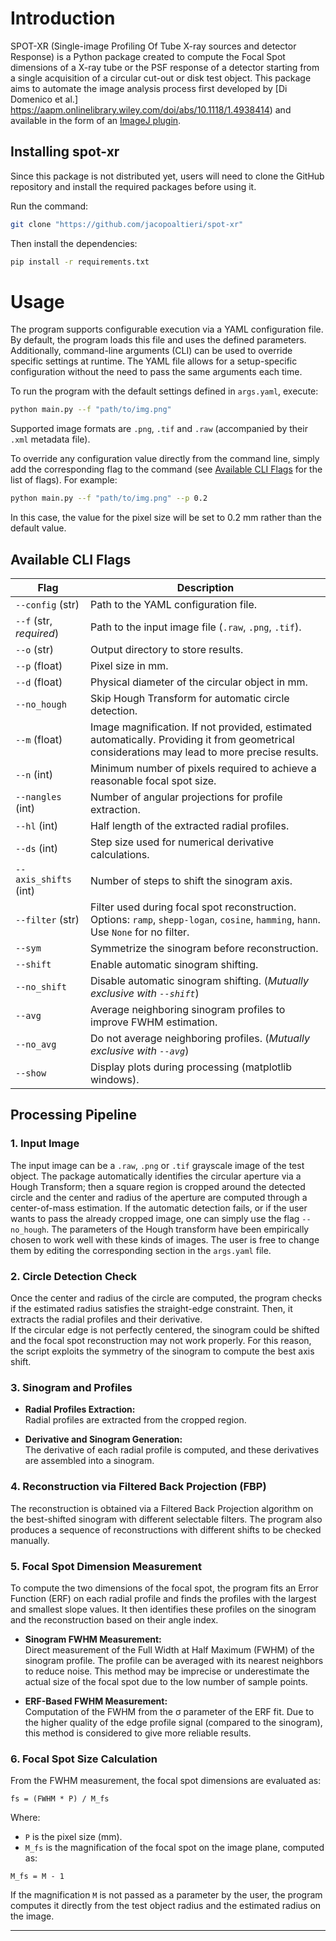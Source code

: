 # Introduction 
SPOT-XR (Single-image Profiling Of Tube X-ray sources and detector Response) is a Python package created to compute the Focal Spot dimensions of a X-ray tube or the PSF response of a detector starting from a single acquisition of a circular cut-out or disk test object. This package aims to automate the image analysis process first developed by [Di Domenico et al.] https://aapm.onlinelibrary.wiley.com/doi/abs/10.1118/1.4938414) and available in the form of an [ImageJ plugin](https://medical-physics.unife.it/downloads/imagej-plugins).

## Installing spot-xr

Since this package is not distributed yet, users will need to clone the GitHub repository and install the required packages before using it.

Run the command:

```bash
git clone "https://github.com/jacopoaltieri/spot-xr"
```

Then install the dependencies:

```bash
pip install -r requirements.txt
```

# Usage

The program supports configurable execution via a YAML configuration file. By default, the program loads this file and uses the defined parameters. Additionally, command-line arguments (CLI) can be used to override specific settings at runtime. The YAML file allows for a setup-specific configuration without the need to pass the same arguments each time.

To run the program with the default settings defined in `args.yaml`, execute:

```bash
python main.py --f "path/to/img.png"
```

Supported image formats are `.png`, `.tif` and `.raw` (accompanied by their `.xml` metadata file).

To override any configuration value directly from the command line, simply add the corresponding flag to the command (see [Available CLI Flags](#available-cli-flags) for the list of flags). For example:

```bash
python main.py --f "path/to/img.png" --p 0.2
```

In this case, the value for the pixel size will be set to 0.2 mm rather than the default value.

## Available CLI Flags

| Flag                    | Description                                                                                                                                             |
|-------------------------|---------------------------------------------------------------------------------------------------------------------------------------------------------|
| `--config` (str)        | Path to the YAML configuration file.                                                                                                                    |
| `--f` (str, *required*) | Path to the input image file (`.raw`, `.png`, `.tif`).                                                                                                   |
| `--o` (str)             | Output directory to store results.                                                                                                                      |
| `--p` (float)           | Pixel size in mm.                                                                                                                                        |
| `--d` (float)           | Physical diameter of the circular object in mm.                                                                                                         |
| `--no_hough`            | Skip Hough Transform for automatic circle detection.                                                                                                    |
| `--m` (float)           | Image magnification. If not provided, estimated automatically. Providing it from geometrical considerations may lead to more precise results.           |
| `--n` (int)             | Minimum number of pixels required to achieve a reasonable focal spot size.                                                                              |
| `--nangles` (int)       | Number of angular projections for profile extraction.                                                                                                   |
| `--hl` (int)            | Half length of the extracted radial profiles.                                                                                                           |
| `--ds` (int)            | Step size used for numerical derivative calculations.                                                                                                   |
| `--axis_shifts` (int)   | Number of steps to shift the sinogram axis.                                                                                                             |
| `--filter` (str)        | Filter used during focal spot reconstruction. Options: `ramp`, `shepp-logan`, `cosine`, `hamming`, `hann`. Use `None` for no filter.                    |
| `--sym`                 | Symmetrize the sinogram before reconstruction.                                                                                                          |
| `--shift`               | Enable automatic sinogram shifting.                                                                                                                     |
| `--no_shift`            | Disable automatic sinogram shifting. (*Mutually exclusive with `--shift`*)                                                                             |
| `--avg`                 | Average neighboring sinogram profiles to improve FWHM estimation.                                                                                       |
| `--no_avg`              | Do not average neighboring profiles. (*Mutually exclusive with `--avg`*)                                                                               |
| `--show`                | Display plots during processing (matplotlib windows).                                                                                                   |

## Processing Pipeline

### 1. Input Image

The input image can be a `.raw`, `.png` or `.tif` grayscale image of the test object. The package automatically identifies the circular aperture via a Hough Transform; then a square region is cropped around the detected circle and the center and radius of the aperture are computed through a center-of-mass estimation. If the automatic detection fails, or if the user wants to pass the already cropped image, one can simply use the flag `--no_hough`. The parameters of the Hough transform have been empirically chosen to work well with these kinds of images. The user is free to change them by editing the corresponding section in the `args.yaml` file.

### 2. Circle Detection Check

Once the center and radius of the circle are computed, the program checks if the estimated radius satisfies the straight-edge constraint. Then, it extracts the radial profiles and their derivative.  
If the circular edge is not perfectly centered, the sinogram could be shifted and the focal spot reconstruction may not work properly. For this reason, the script exploits the symmetry of the sinogram to compute the best axis shift.

### 3. Sinogram and Profiles

- **Radial Profiles Extraction:**  
  Radial profiles are extracted from the cropped region.

- **Derivative and Sinogram Generation:**  
  The derivative of each radial profile is computed, and these derivatives are assembled into a sinogram.

### 4. Reconstruction via Filtered Back Projection (FBP)

The reconstruction is obtained via a Filtered Back Projection algorithm on the best-shifted sinogram with different selectable filters. The program also produces a sequence of reconstructions with different shifts to be checked manually.

### 5. Focal Spot Dimension Measurement

To compute the two dimensions of the focal spot, the program fits an Error Function (ERF) on each radial profile and finds the profiles with the largest and smallest slope values. It then identifies these profiles on the sinogram and the reconstruction based on their angle index.

- **Sinogram FWHM Measurement:**  
  Direct measurement of the Full Width at Half Maximum (FWHM) of the sinogram profile. The profile can be averaged with its nearest neighbors to reduce noise. This method may be imprecise or underestimate the actual size of the focal spot due to the low number of sample points.

- **ERF-Based FWHM Measurement:**  
  Computation of the FWHM from the σ parameter of the ERF fit. Due to the higher quality of the edge profile signal (compared to the sinogram), this method is considered to give more reliable results.

### 6. Focal Spot Size Calculation

From the FWHM measurement, the focal spot dimensions are evaluated as:

```
fs = (FWHM * P) / M_fs
```

Where:  
- `P` is the pixel size (mm).  
- `M_fs` is the magnification of the focal spot on the image plane, computed as:

```
M_fs = M - 1
```

If the magnification `M` is not passed as a parameter by the user, the program computes it directly from the test object radius and the estimated radius on the image.

---
